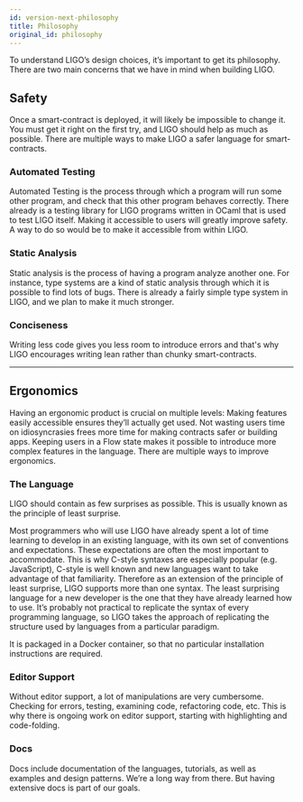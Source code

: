 ```yaml
---
id: version-next-philosophy
title: Philosophy
original_id: philosophy
---
```


To understand LIGO’s design choices, it’s important to get its philosophy. There are two main concerns that we have in mind when building LIGO.



## Safety
Once a smart-contract is deployed, it will likely be impossible to change it. You must get it right on the first try, and LIGO should help as much as possible. There are multiple ways to make LIGO a safer language for smart-contracts.

### Automated Testing
Automated Testing is the process through which a program will run some other program, and check that this other program behaves correctly.
There already is a testing library for LIGO programs written in OCaml that is used to test LIGO itself. Making it accessible to users will greatly improve safety. A way to do so would be to make it accessible from within LIGO.

### Static Analysis
Static analysis is the process of having a program analyze another one.
For instance, type systems are a kind of static analysis through which it is possible to find lots of bugs. There is already a fairly simple type system in LIGO, and we plan to make it much stronger.

### Conciseness
Writing less code gives you less room to introduce errors and that's why LIGO encourages writing lean rather than chunky smart-contracts.

---

## Ergonomics
Having an ergonomic product is crucial on multiple levels:
Making features easily accessible ensures they’ll actually get used.
Not wasting users time on idiosyncrasies frees more time for making contracts safer or building apps.
Keeping users in a Flow state makes it possible to introduce more complex features in the language.
There are multiple ways to improve ergonomics.

### The Language
LIGO should contain as few surprises as possible. This is usually known as the principle of least surprise.

Most programmers who will use LIGO have already spent a lot of time learning to develop in an existing language, with its own set of conventions and expectations. These expectations are often the most important to accommodate. This is why C-style syntaxes are especially popular (e.g. JavaScript), C-style is well known and new languages want to take advantage of that familiarity. Therefore as an extension of the principle of least surprise, LIGO supports more than one syntax. The least surprising language for a new developer is the one that they have already learned how to use. It’s probably not practical to replicate the syntax of every programming language, so LIGO takes the approach of replicating the structure used by languages from a particular paradigm. 

It is packaged in a Docker container, so that no particular installation instructions are required.

### Editor Support
Without editor support, a lot of manipulations are very cumbersome. Checking for errors, testing, examining code, refactoring code, etc. This is why there is ongoing work on editor support, starting with highlighting and code-folding.

### Docs
Docs include documentation of the languages, tutorials, as well as examples and design patterns.
We’re a long way from there. But having extensive docs is part of our goals.